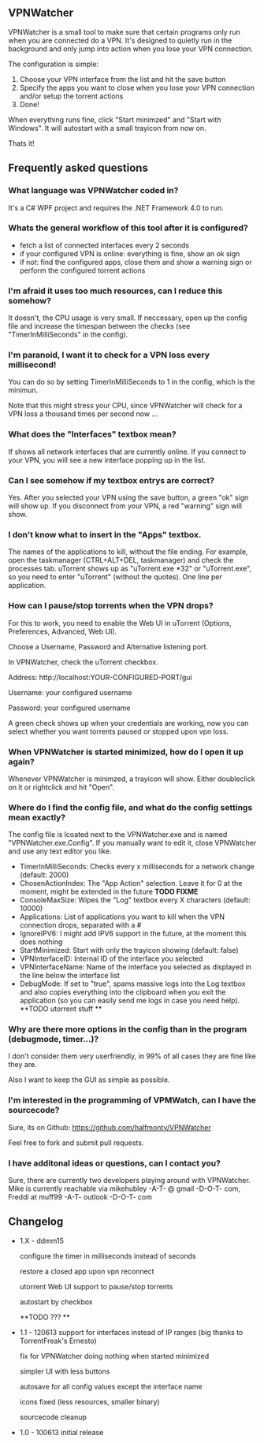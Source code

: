 VPNWatcher
---------------------

VPNWatcher is a small tool to make sure that certain programs only
run when you are connected do a VPN. It's designed to quietly run in the background
and only jump into action when you lose your VPN connection.

The configuration is simple:

1. Choose your VPN interface from the list and hit the save button
2. Specify the apps you want to close when you lose your VPN connection and/or setup
   the torrent actions
3. Done!

When everything runs fine, click "Start minimzed" and "Start with Windows".
It will autostart with a small trayicon from now on.

Thats it!




Frequently asked questions
---------------------

### What language was VPNWatcher coded in?

It's a C# WPF project and requires the .NET Framework 4.0 to run.


### Whats the general workflow of this tool after it is configured?

- fetch a list of connected interfaces every 2 seconds
- if your configured VPN is online: everything is fine, show an ok sign
- if not: find the configured apps, close them and show a warning sign or perform
    the configured torrent actions 


### I'm afraid it uses too much resources, can I reduce this somehow?

It doesn't, the CPU usage is very small. If neccessary, open up the config file
and increase the timespan between the checks (see "TimerInMilliSeconds" in the config).


### I'm paranoid, I want it to check for a VPN loss every millisecond!

You can do so by setting TimerInMilliSeconds to 1 in the config, which is the minimun.

Note that this might stress your CPU, since VPNWatcher will check for a VPN loss a thousand times per second now ...



### What does the "Interfaces" textbox mean?

If shows all network interfaces that are currently online. If you connect to your
VPN, you will see a new interface popping up in the list.


### Can I see somehow if my textbox entrys are correct?

Yes. After you selected your VPN using the save button, a green "ok" sign will show up.
If you disconnect from your VPN, a red "warning" sign will show.


### I don't know what to insert in the "Apps" textbox.

The names of the applications to kill, without the file ending. For example, open the taskmanager
(CTRL+ALT+DEL, taskmanager) and check the processes tab. uTorrent shows up as "uTorrent.exe *32" or
"uTorrent.exe", so you need to enter "uTorrent" (without the quotes).
One line per application.



### How can I pause/stop torrents when the VPN drops?

For this to work, you need to enable the Web UI in uTorrent (Options, Preferences, Advanced, Web UI).

Choose a Username, Password and Alternative listening port.

In VPNWatcher, check the uTorrent checkbox.

Address: http://localhost:YOUR-CONFIGURED-PORT/gui

Username: your configured username

Password: your configured username

A green check shows up when your credentials are working, now you can select whether you
want torrents paused or stopped upon vpn loss.



### When VPNWatcher is started minimized, how do I open it up again?

Whenever VPNWatcher is minimzed, a trayicon will show. Either doubleclick on it or
rightclick and hit "Open".



### Where do I find the config file, and what do the config settings mean exactly?

The config file is lcoated next to the VPNWatcher.exe and is named "VPNWatcher.exe.Config". 
If you manually want to edit it, close VPNWatcher and use any text editor you like.

- TimerInMilliSeconds: Checks every x milliseconds for a network change (default: 2000)
- ChosenActionIndex: The "App Action" selection. Leave it for 0 at the moment, might be extended in the future **TODO FIXME**
- ConsoleMaxSize: Wipes the "Log" textbox every X characters (default: 10000)
- Applications: List of applications you want to kill when the VPN connection drops, separated with a #
- IgnoreIPV6: I might add IPV6 support in the future, at the moment this does nothing
- StartMinimized: Start with only the trayicon showing (default: false)
- VPNInterfaceID: Internal ID of the interface you selected
- VPNInterfaceName: Name of the interface you selected as displayed in the line below the interface list
- DebugMode: If set to "true", spams massive logs into the Log textbox and also copies everything
             into the clipboard when you exit the application (so you can easily send me logs in case
             you need help).
**TODO utorrent stuff **



### Why are there more options in the config than in the program (debugmode, timer...)?

I don't consider them very userfriendly, in 99% of all cases they are fine like they are.

Also I want to keep the GUI as simple as possible.


### I'm interested in the programming of VPMWatch, can I have the sourcecode?

Sure, its on Github: https://github.com/halfmonty/VPNWatcher

Feel free to fork and submit pull requests.



### I have additonal ideas or questions, can I contact you?

Sure, there are currently two developers playing around with VPNWatcher.
Mike is currently reachable via mikehubley -A-T- @ gmail -D-O-T- com, Freddi at muff99 -A-T- outlook -D-O-T- com





Changelog
---------------------

* 1.X - ddmm15

  configure the timer in milliseconds instead of seconds
  
  restore a closed app upon vpn reconnect
  
  utorrent Web UI support to pause/stop torrents
  
  autostart by checkbox
  
  **TODO ??? **
   
* 1.1 - 120613
  support for interfaces instead of IP ranges (big thanks to TorrentFreak's Ernesto)
  
  fix for VPNWatcher doing nothing when started minimized
  
  simpler UI with less buttons
  
  autosave for all config values except the interface name
  
  icons fixed (less resources, smaller binary) 
  
  sourcecode cleanup

* 1.0 - 100613
  initial release